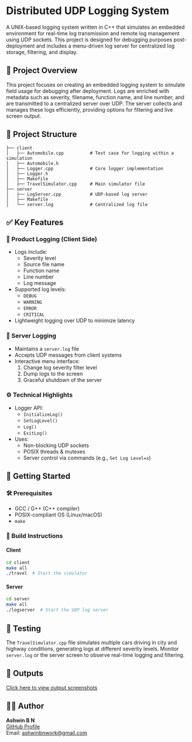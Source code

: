 # Distributed UDP Logging System

A UNIX-based logging system written in C++ that simulates an embedded environment for real-time log transmission and remote log management using UDP sockets. This project is designed for debugging purposes post-deployment and includes a menu-driven log server for centralized log storage, filtering, and display.

## 📌 Project Overview

This project focuses on creating an embedded logging system to simulate field usage for debugging after deployment. Logs are enriched with metadata such as severity, filename, function name, and line number, and are transmitted to a centralized server over UDP. The server collects and manages these logs efficiently, providing options for filtering and live screen output.

## 📁 Project Structure

```
├── client
│   ├── Automobile.cpp          # Test case for logging within a simulation
│   ├── Automobile.h
│   ├── Logger.cpp              # Core logger implementation
│   ├── Logger.h
│   ├── Makefile
│   ├── TravelSimulator.cpp     # Main simulator file
├── server
│   ├── LogServer.cpp           # UDP-based log server
│   ├── Makefile
│   └── server.log              # Centralized log file
```

## ✅ Key Features

### 🔹 Product Logging (Client Side)
- Logs include:
  - Severity level
  - Source file name
  - Function name
  - Line number
  - Log message
- Supported log levels:
  - `DEBUG`
  - `WARNING`
  - `ERROR`
  - `CRITICAL`
- Lightweight logging over UDP to minimize latency

### 🔸 Server Logging
- Maintains a `server.log` file
- Accepts UDP messages from client systems
- Interactive menu interface:
  1. Change log severity filter level
  2. Dump logs to the screen
  3. Graceful shutdown of the server

### ⚙️ Technical Highlights
- Logger API:
  - `InitializeLog()`
  - `SetLogLevel()`
  - `Log()`
  - `ExitLog()`
- Uses:
  - Non-blocking UDP sockets
  - POSIX threads & mutexes
  - Server control via commands (e.g., `Set Log Level=x`)

## 🚀 Getting Started

### 🛠 Prerequisites
- GCC / G++ (C++ compiler)
- POSIX-compliant OS (Linux/macOS)
- `make`

### 🔧 Build Instructions

#### Client
```bash
cd client
make all
./travel  # Start the simulator
```

#### Server
```bash
cd server
make all
./logserver  # Start the UDP log server
```

## 🧪 Testing

The `TravelSimulator.cpp` file simulates multiple cars driving in city and highway conditions, generating logs at different severity levels. Monitor `server.log` or the server screen to observe real-time logging and filtering.


## 📸 Outputs

[Click here to view output screenshots](./Output/output_screenshots.md)

## 👨‍💻 Author

**Ashwin B N**  
[GitHub Profile](https://github.com/Ashwin-BN)  
Email: ashwinbnwork@gmail.com
